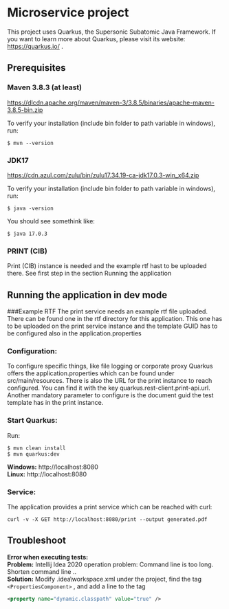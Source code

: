 
# Microservice project

This project uses Quarkus, the Supersonic Subatomic Java Framework.
If you want to learn more about Quarkus, please visit its website: https://quarkus.io/ .

## Prerequisites

### Maven 3.8.3 (at least)
https://dlcdn.apache.org/maven/maven-3/3.8.5/binaries/apache-maven-3.8.5-bin.zip

To verify your installation (include bin folder to path variable in windows), run:
```shell script
$ mvn --version
```

### JDK17
https://cdn.azul.com/zulu/bin/zulu17.34.19-ca-jdk17.0.3-win_x64.zip

To verify your installation (include bin folder to path variable in windows), run:
```shell script
$ java -version
```
You should see somethink like:
```shell script
$ java 17.0.3
```  

### PRINT (CIB)
Print (CIB) instance is needed and the example rtf hast to be uploaded there. See first step in the section Running the 
application


## Running the application in dev mode
###Example RTF
The print service needs an example rtf file uploaded. There can be found one in the rtf directory for this
application. This one has to be uploaded on the print service instance and the template GUID has to be configured
also in the application.properties

### Configuration:
To configure specific things, like file logging or corporate proxy Quarkus offers the application.properties which
can be found under src/main/resources. There is also the URL for the print instance to reach configured. You can
find it with the key quarkus.rest-client.print-api.url. Another mandatory parameter to configure is the document guid the test template has in the print instance.

### Start Quarkus:
Run: 
```shell script
$ mvn clean install
$ mvn quarkus:dev
```
**Windows:** http://localhost:8080  
**Linux:** http://localhost:8080

### Service:
The application provides a print service which can be reached with curl:
```shell script
curl -v -X GET http://localhost:8080/print --output generated.pdf
```

## Troubleshoot
**Error when executing tests:**  
**Problem:** Intellij Idea 2020 operation problem: Command line is too long. Shorten command line ..  
**Solution:** Modify .idea\workspace.xml under the project, find the tag `<PropertiesComponent>` , and add a line to the tag  
```xml
<property name="dynamic.classpath" value="true" />
```
<br/>

